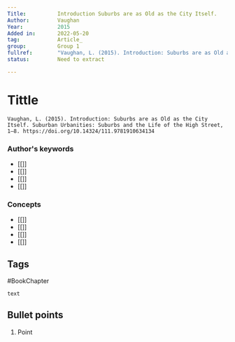 ```yaml
---
Title: 			Introduction Suburbs are as Old as the City Itself.
Author:			Vaughan
Year:			2015
Added in:		2022-05-20
tag:			Article_
group:			Group 1
fullref: 		"Vaughan, L. (2015). Introduction: Suburbs are as Old as the City Itself. Suburban Urbanities: Suburbs and the Life of the High Street, 1–8. https://doi.org/10.14324/111.9781910634134"
status:			Need to extract

---
```


# Tittle 
```ad-quote
Vaughan, L. (2015). Introduction: Suburbs are as Old as the City Itself. Suburban Urbanities: Suburbs and the Life of the High Street, 1–8. https://doi.org/10.14324/111.9781910634134
```
### Author's keywords
- [[]]
- [[]]
- [[]]
- [[]]
### Concepts
- [[]]
- [[]]
- [[]]
- [[]]
## Tags
#BookChapter 

```ad-abstract
text
```

## Bullet points
1. Point
